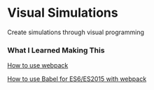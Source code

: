 # Visual Simulations

Create simulations through visual programming



### What I Learned Making This

[How to use webpack](http://survivejs.com/webpack_react/developing_with_webpack/)

[How to use Babel for ES6/ES2015 with webpack](https://github.com/babel/babel-loader)
